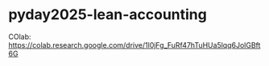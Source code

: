 # pyday2025-lean-accounting


COlab: https://colab.research.google.com/drive/1l0jFg_FuRf47hTuHUa5lqq6JolGBft6G 
